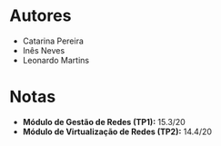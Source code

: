 # Autores
- Catarina Pereira
- Inês Neves
- Leonardo Martins

# Notas
- **Módulo de Gestão de Redes (TP1):** 15.3/20
- **Módulo de Virtualização de Redes (TP2):** 14.4/20

